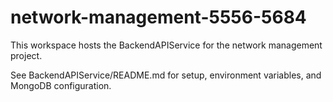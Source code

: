 # network-management-5556-5684

This workspace hosts the BackendAPIService for the network management project.

See BackendAPIService/README.md for setup, environment variables, and MongoDB configuration.
